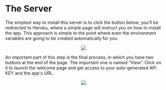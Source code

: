 # The Server

The simplest way to install this server is to click the button below; you’ll be redirected to Heroku, where a simple page will instruct you on how to install the app. This approach is simple to the point where even the environment variables are going to be created automatically for you.

<div align="center"><a href="https://heroku.com/deploy?template=https://github.com/davidgatti/What-Is-My-IP" target="_blank"><img src="https://www.herokucdn.com/deploy/button.svg"></a></div>

An important part of this step is the final process, in which you have two buttons at the end of the page. The important one is named “View”. Click on it to launch the welcome page and get access to your auto-generated API KEY and the app's URL.

<div align="center"><img src="https://github.com/davidgatti/What-Is-My-IP/blob/master/buttons.png"></div>